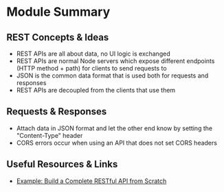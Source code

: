 # Module Summary

## REST Concepts & Ideas

- REST APIs are all about data, no UI logic is exchanged
- REST APIs are normal Node servers which expose different endpoints (HTTP method + path) for clients to send requests to
- JSON is the common data format that is used both for requests and responses
- REST APIs are decoupled from the clients that use them

## Requests & Responses
- Attach data in JSON format and let the other end know by setting the "Content-Type" header
- CORS errors occur when using an API that does not set CORS headers

## Useful Resources & Links

- [Example: Build a Complete RESTful API from Scratch](https://academind.com/learn/node-js/building-a-restful-api-with/)
